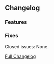## Changelog

### Features

### Fixes

Closed issues: None.

[Full Changelog](https://github.com/JamCoreModding/jam-lib/compare/...)
